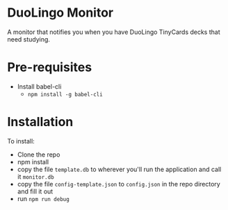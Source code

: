 DuoLingo Monitor
========

A monitor that notifies you when you have DuoLingo TinyCards decks that need studying.

# Pre-requisites

- Install babel-cli
    - `npm install -g babel-cli`

# Installation

To install:

- Clone the repo
- npm install
- copy the file `template.db` to wherever you'll run the application and call it `monitor.db`
- copy the file `config-template.json` to `config.json` in the repo directory and fill it out
- run `npm run debug`